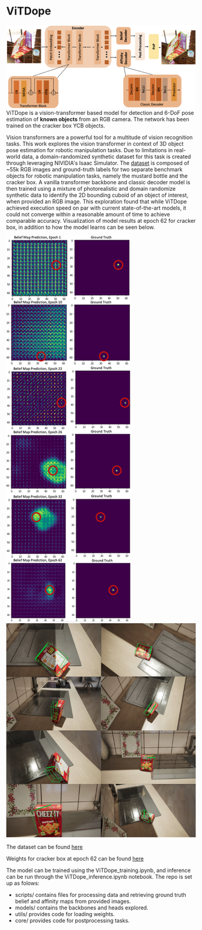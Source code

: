 # ViTDope
![Alt text](https://github.com/noellelaw/vit-dope/blob/main/figures/model.png?raw=true "ViTDope Model Architecture")
ViTDope is a vision-transformer based model for detection and 6-DoF pose estimation of **known objects** from an RGB camera. The network has been trained on the cracker box YCB objects. 

Vision transformers are a powerful tool for a multitude of vision recognition tasks. This work explores the vision transformer in context of 3D object pose estimation for robotic manipulation tasks. Due to limitations in real-world data, a domain-randomized synthetic dataset for this task is created through leveraging NIVIDIA's Isaac Simulator. The [dataset](https://www.kaggle.com/datasets/noellelaw/dome-mesh-ycb) is composed of ~55k RGB images and ground-truth labels for two separate benchmark objects for robotic manipulation tasks, namely the mustard bottle and the cracker box. A vanilla transformer backbone and classic decoder model is then trained using a mixture of photorealistic and domain randomize synthetic data to identify the 2D bounding cuboid of an object of interest, when provided an RGB image.  This exploration found that while ViTDope achieved execution speed on par with current state-of-the-art models, it could not converge within a reasonable amount of time to achieve comparable accuracy. Visualization of model results at epoch 62 for cracker box, in addition to how the model learns can be seen below.


![Alt text](https://github.com/noellelaw/vit-dope/blob/main/figures/progress.png?raw=true "ViTDope Model visualization of belief map vertex outputs throughout training.")
![Alt text](https://github.com/noellelaw/vit-dope/blob/main/figures/viz.png?raw=true "Predicted 3D object pose estimation projected on original input image.")


The dataset can be found [here](https://www.kaggle.com/datasets/noellelaw/dome-mesh-ycb)

Weights for cracker box at epoch 62 can be found [here](https://drive.google.com/file/d/10O-LluXiJHJHAKuDOy6ssuE21Q33jKXn/view?usp=sharing)

The model can be trained using the ViTDope_training.ipynb, and inference can be run through the ViTDope_inference.ipynb notebook. The repo is set up as folows:
* scripts/ contains files for processing data and retrieving ground truth belief and affinity maps from provided images.
* models/ contains the backbones and heads explored.
* utils/ provides code for loading weights.
* core/ provides code for postprocessing tasks.

